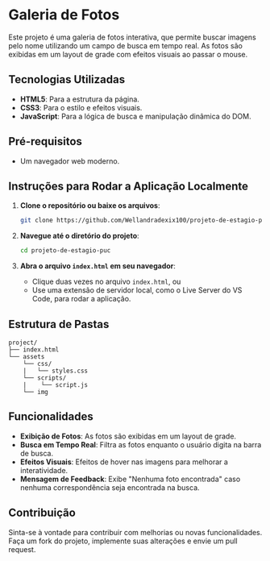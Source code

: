 # Galeria de Fotos

Este projeto é uma galeria de fotos interativa, que permite buscar imagens pelo nome utilizando um campo de busca em tempo real. As fotos são exibidas em um layout de grade com efeitos visuais ao passar o mouse.

## Tecnologias Utilizadas

- **HTML5**: Para a estrutura da página.
- **CSS3**: Para o estilo e efeitos visuais.
- **JavaScript**: Para a lógica de busca e manipulação dinâmica do DOM.

## Pré-requisitos

- Um navegador web moderno.

## Instruções para Rodar a Aplicação Localmente

1. **Clone o repositório ou baixe os arquivos**:

   ```bash
   git clone https://github.com/Wellandradexix100/projeto-de-estagio-puc.git
   ```

2. **Navegue até o diretório do projeto**:

   ```bash
   cd projeto-de-estagio-puc
   ```

3. **Abra o arquivo `index.html` em seu navegador**:
   - Clique duas vezes no arquivo `index.html`, ou
   - Use uma extensão de servidor local, como o Live Server do VS Code, para rodar a aplicação.

## Estrutura de Pastas

```
project/
├── index.html
└── assets
    └── css/
    |   └── styles.css
    └── scripts/
    |    └── script.js
    └── img
```

## Funcionalidades

- **Exibição de Fotos**: As fotos são exibidas em um layout de grade.
- **Busca em Tempo Real**: Filtra as fotos enquanto o usuário digita na barra de busca.
- **Efeitos Visuais**: Efeitos de hover nas imagens para melhorar a interatividade.
- **Mensagem de Feedback**: Exibe "Nenhuma foto encontrada" caso nenhuma correspondência seja encontrada na busca.

## Contribuição

Sinta-se à vontade para contribuir com melhorias ou novas funcionalidades. Faça um fork do projeto, implemente suas alterações e envie um pull request.
